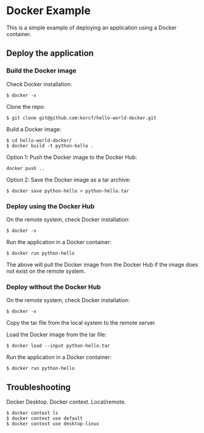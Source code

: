 # Docker Example

This is a simple example of deploying an application using a Docker container.

## Deploy the application

### Build the Docker image

Check Docker installation:
```
$ docker -v
```
Clone the repo:
```
$ git clone git@github.com:korcf/hello-world-docker.git
```
Build a Docker image:
```
$ cd hello-world-docker/
$ docker build -t python-hello .
```
Option 1: Push the Docker image to the Docker Hub:
```
docker push ..
```
Option 2: Save the Docker image as a tar archive:
```
$ docker save python-hello > python-hello.tar
```

### Deploy using the Docker Hub

On the remote system, check Docker installation:
```
$ docker -v
```
Run the application in a Docker container:
```
$ docker run python-hello
```
The above will pull the Docker image from the Docker Hub if the image does not exist on the remote system.

### Deploy without the Docker Hub

On the remote system, check Docker installation:
```
$ docker -v
```
Copy the tar file from the local system to the remote server.

Load the Docker image from the tar file:
```
$ docker load --input python-hello.tar 
```
Run the application in a Docker container:
```
$ docker run python-hello
```

## Troubleshooting

Docker Desktop. Docker context. Local/remote.
```
$ docker context ls
$ docker context use default
$ docker context use desktop-linux
```
